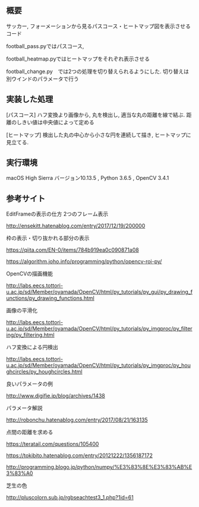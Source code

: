 ## 概要 
サッカー, フォーメーションから見るパスコース・ヒートマップ図を表示させるコード

football_pass.pyではパスコース, 

football_heatmap.pyではヒートマップをそれぞれ表示させる

football_change.py　では2つの処理を切り替えられるようにした. 切り替えは別ウインドのパラメータで行う

## 実装した処理

[パスコース] ハフ変換より画像から, 丸を検出し, 適当な丸の距離を線で結ぶ. 距離のしきい値は中央値によって定める

[ヒートマップ] 検出した丸の中心から小さな円を連続して描き, ヒートマップに見立てる.　
  
## 実行環境

macOS High Sierra バージョン10.13.5 , Python 3.6.5 , OpenCV 3.4.1

## 参考サイト

EditFrameの表示の仕方 2つのフレーム表示

http://ensekitt.hatenablog.com/entry/2017/12/19/200000



枠の表示・切り抜かれる部分の表示

https://qiita.com/EN-0/items/784b919ea0c090871a08


https://algorithm.joho.info/programming/python/opencv-roi-py/



OpenCVの描画機能

http://labs.eecs.tottori-u.ac.jp/sd/Member/oyamada/OpenCV/html/py_tutorials/py_gui/py_drawing_functions/py_drawing_functions.html



画像の平滑化

http://labs.eecs.tottori-u.ac.jp/sd/Member/oyamada/OpenCV/html/py_tutorials/py_imgproc/py_filtering/py_filtering.html



ハフ変換による円検出

http://labs.eecs.tottori-u.ac.jp/sd/Member/oyamada/OpenCV/html/py_tutorials/py_imgproc/py_houghcircles/py_houghcircles.html


良いパラメータの例

http://www.digifie.jp/blog/archives/1438


パラメータ解説

http://robonchu.hatenablog.com/entry/2017/08/21/163135



点間の距離を求める

https://teratail.com/questions/105400


https://tokibito.hatenablog.com/entry/20121222/1356187172

http://programming.blogo.jp/python/numpy/%E3%83%8E%E3%83%AB%E3%83%A0


芝生の色

http://pluscolorn.sub.jp/rgbseachtest3_1.php?1id=61

